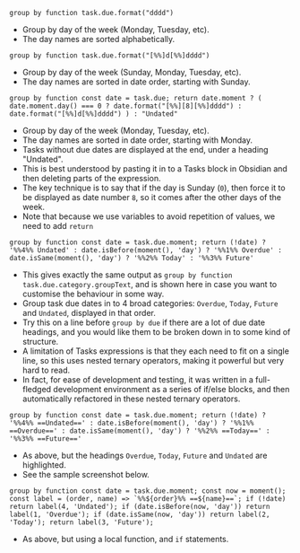 <!-- placeholder to force blank line before included text -->


```text
group by function task.due.format("dddd")
```

- Group by day of the week (Monday, Tuesday, etc).
- The day names are sorted alphabetically.

```text
group by function task.due.format("[%%]d[%%]dddd")
```

- Group by day of the week (Sunday, Monday, Tuesday, etc).
- The day names are sorted in date order, starting with Sunday.

```text
group by function const date = task.due; return date.moment ? ( date.moment.day() === 0 ? date.format("[%%][8][%%]dddd") : date.format("[%%]d[%%]dddd") ) : "Undated"
```

- Group by day of the week (Monday, Tuesday, etc).
- The day names are sorted in date order, starting with Monday.
- Tasks without due dates are displayed at the end, under a heading "Undated".
- This is best understood by pasting it in to a Tasks block in Obsidian and then deleting parts of the expression.
- The key technique is to say that if the day is Sunday (`0`), then force it to be displayed as date number `8`, so it comes after the other days of the week.
- Note that because we use variables to avoid repetition of values, we need to add `return`

```text
group by function const date = task.due.moment; return (!date) ? '%%4%% Undated' : date.isBefore(moment(), 'day') ? '%%1%% Overdue' : date.isSame(moment(), 'day') ? '%%2%% Today' : '%%3%% Future'
```

- This gives exactly the same output as `group by function task.due.category.groupText`, and is shown here in case you want to customise the behaviour in some way.
- Group task due dates in to 4 broad categories: `Overdue`, `Today`, `Future` and `Undated`, displayed in that order.
- Try this on a line before `group by due` if there are a lot of due date headings, and you would like them to be broken down in to some kind of structure.
- A limitation of Tasks expressions is that they each need to fit on a single line, so this uses nested ternary operators, making it powerful but very hard to read.
- In fact, for ease of development and testing, it was written in a full-fledged development environment as a series of if/else blocks, and then automatically refactored in these nested ternary operators.

```text
group by function const date = task.due.moment; return (!date) ? '%%4%% ==Undated==' : date.isBefore(moment(), 'day') ? '%%1%% ==Overdue==' : date.isSame(moment(), 'day') ? '%%2%% ==Today==' : '%%3%% ==Future=='
```

- As above, but the headings `Overdue`, `Today`, `Future` and `Undated` are highlighted.
- See the sample screenshot below.

```text
group by function const date = task.due.moment; const now = moment(); const label = (order, name) => `%%${order}%% ==${name}==`; if (!date) return label(4, 'Undated'); if (date.isBefore(now, 'day')) return label(1, 'Overdue'); if (date.isSame(now, 'day')) return label(2, 'Today'); return label(3, 'Future');
```

- As above, but using a local function, and `if` statements.


<!-- placeholder to force blank line after included text -->
